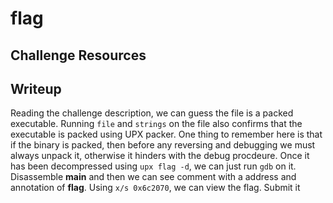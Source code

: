 # flag


## Challenge Resources


## Writeup
Reading the challenge description, we can guess the file is a packed executable. Running `file` and `strings` on the file also confirms that the executable is packed using UPX packer.
One thing to remember here is that if the binary is packed, then before any reversing and debugging we must always unpack it, otherwise it hinders with the debug procdeure.
Once it has been decompressed using `upx flag -d`, we can just run `gdb` on it.
Disassemble **main** and then we can see comment with a address and annotation of **flag**.
Using `x/s 0x6c2070`, we can view the flag. Submit it

